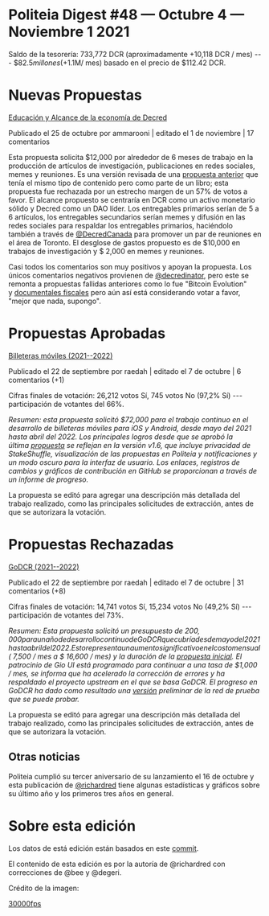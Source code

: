 # Politeia Digest #48 — Octubre 4 — Noviembre 1 2021

Saldo de la tesorería: 733,772 DCR (aproximadamente +10,118 DCR / mes) --- $$82.5 millones (+ $1.1M/ mes) basado en el precio de $112.42 DCR.

Nuevas Propuestas
=================

[Educación y Alcance de la economía de Decred](https://proposals.decred.org/record/c1f5b5c)

Publicado el 25 de octubre por ammarooni | editado el 1 de noviembre | 17 comentarios

Esta propuesta solicita $12,000 por alrededor de 6 meses de trabajo en la producción de artículos de investigación, publicaciones en redes sociales, memes y reuniones. Es una versión revisada de una [propuesta anterior](https://proposals-archive.decred.org/proposals/9e1d644) que tenía el mismo tipo de contenido pero como parte de un libro; esta propuesta fue rechazada por un estrecho margen de un 57% de votos a favor. El alcance propuesto se centraría en DCR como un activo monetario sólido y Decred como un DAO líder. Los entregables primarios serían de 5 a 6 artículos, los entregables secundarios serían memes y difusión en las redes sociales para respaldar los entregables primarios, haciéndolo también a través de [@DecredCanada](http://twitter.com/DecredCanada) para promover un par de reuniones en el área de Toronto. El desglose de gastos propuesto es de $10,000 en trabajos de investigación y $ 2,000 en memes y reuniones.

Casi todos los comentarios son muy positivos y apoyan la propuesta. Los únicos comentarios negativos provienen de [@decredinator](http://twitter.com/decredinator), pero este se remonta a propuestas fallidas anteriores como lo fue "Bitcoin Evolution" y [documentales fiscales](https://proposals.decred.org/record/ae609f1) pero aún así está considerando votar a favor, "mejor que nada, supongo".

Propuestas Aprobadas
====================

[Billeteras móviles (2021--2022)](https://proposals.decred.org/record/6db3c4e)

Publicado el 22 de septiembre por raedah | editado el 7 de octubre | 6 comentarios (+1)

Cifras finales de votación: 26,212 votos Sí, 745 votos No (97,2% Sí) --- participación de votantes del 66%.

*Resumen: esta propuesta solicitó $72,000 para el trabajo continuo en el desarrollo de billeteras móviles para iOS y Android, desde mayo del 2021 hasta abril del 2022. Los principales logros desde que se aprobó la última *[*propuesta*](https://proposals-archive.decred.org/proposals/bc499c9)* se reflejan en la versión v1.6, que incluye privacidad de StakeShuffle, visualización de las propuestas en Politeia y notificaciones y un modo oscuro para la interfaz de usuario. Los enlaces, registros de cambios y gráficos de contribución en GitHub se proporcionan a través de un informe de progreso.*

La propuesta se editó para agregar una descripción más detallada del trabajo realizado, como las principales solicitudes de extracción, antes de que se autorizara la votación.

Propuestas Rechazadas
=====================

[GoDCR (2021--2022)](https://proposals.decred.org/record/f7d9fc8)

Publicado el 22 de septiembre por raedah | editado el 7 de octubre | 31 comentarios (+8)

Cifras finales de votación: 14,741 votos Sí, 15,234 votos No (49,2% Sí) --- participación de votantes del 73%.

*Resumen: Esta propuesta solicitó un presupuesto de $200,000 para un año de desarrollo continuo de GoDCR que cubría desde mayo del 2021 hasta abril del 2022. Esto representa un aumento significativo en el costo mensual ($ 7,500 / mes a $ 16,600 / mes) y la duración de la *[*propuesta inicial*](https://proposals-archive.decred.org/proposals/e5c8051)*. El patrocinio de Gio UI está programado para continuar a una tasa de $1,000 / mes, se informa que ha acelerado la corrección de errores y ha respaldado el proyecto upstream en el que se basa GoDCR. El progreso en GoDCR ha dado como resultado una *[*versión*](https://github.com/planetdecred/godcr/releases)* preliminar de la red de prueba que se puede probar.*

La propuesta se editó para agregar una descripción más detallada del trabajo realizado, como las principales solicitudes de extracción, antes de que se autorizara la votación.

Otras noticias
--------------

Politeia cumplió su tercer aniversario de su lanzamiento el 16 de octubre y esta publicación de [@richardred](http://twitter.com/richardred) tiene algunas estadísticas y gráficos sobre su último año y los primeros tres años en general.



Sobre esta edición
==================

Los datos de está edición están basados en este [commit](https://blockcommons.red/politeia-digest/issue047/%7Blink%7D).

El contenido de esta edición es por la autoría de @richardred con correcciones de @bee y @degeri.

Crédito de la imagen: 

[30000fps](https://medium.com/u/4ddb49ebcb04?source=post_page-----e361f1c55e70-----------------------------------)
